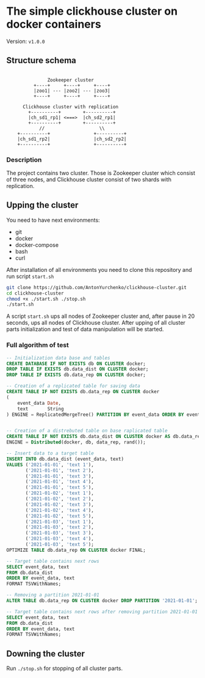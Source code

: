 # The simple clickhouse cluster on docker containers
Version: `v1.0.0`

## Structure schema
```text

               Zookeeper cluster
          +----+     +----+     +----+ 
          |zoo1| --- |zoo2| --- |zoo3|
          +----+     +----+     +----+

      Clickhouse cluster with replication
        +----------+        +----------+
        |ch_sd1_rp1| <===>  |ch_sd2_rp1|
        +----------+        +----------+
            //                    \\
    +----------+                +----------+
    |ch_sd1_rp2|                |ch_sd2_rp2|
    +----------+                +----------+

```
### Description
The project contains two cluster. Those is Zookeeper cluster which consist of three nodes, and Clickhouse cluster consist of two shards with replication.

## Upping the cluster
You need to have next environments:
* git
* docker
* docker-compose
* bash
* curl
  
After installation of all environments you need to clone this repository and run script `start.sh`
```bash
git clone https://github.com/AntonYurchenko/clickhouse-cluster.git
cd clickhouse-cluster
chmod +x ./start.sh ./stop.sh
./start.sh
```

A script `start.sh` ups all nodes of Zookeeper cluster and, after pause in 20 seconds, ups all nodes of Clickhouse cluster.
After upping of all cluster parts initialization and test of data manipulation will be started.

### Full algorithm of test
```sql
-- Initialization data base and tables
CREATE DATABASE IF NOT EXISTS db ON CLUSTER docker;
DROP TABLE IF EXISTS db.data_dist ON CLUSTER docker;
DROP TABLE IF EXISTS db.data_rep ON CLUSTER docker;

-- Creation of a replicated table for saving data
CREATE TABLE IF NOT EXISTS db.data_rep ON CLUSTER docker
(
    event_data Date,
    text       String
) ENGINE = ReplicatedMergeTree() PARTITION BY event_data ORDER BY event_data;


-- Creation of a distrebuted table on base raplicated table
CREATE TABLE IF NOT EXISTS db.data_dist ON CLUSTER docker AS db.data_rep
ENGINE = Distributed(docker, db, data_rep, rand());

-- Insert data to a target table
INSERT INTO db.data_dist (event_data, text)
VALUES ('2021-01-01', 'text 1'),
       ('2021-01-01', 'text 2'),
       ('2021-01-01', 'text 3'),
       ('2021-01-01', 'text 4'),
       ('2021-01-01', 'text 5'),
       ('2021-01-02', 'text 1'),
       ('2021-01-02', 'text 2'),
       ('2021-01-02', 'text 3'),
       ('2021-01-02', 'text 4'),
       ('2021-01-02', 'text 5'),
       ('2021-01-03', 'text 1'),
       ('2021-01-03', 'text 2'),
       ('2021-01-03', 'text 3'),
       ('2021-01-03', 'text 4'),
       ('2021-01-03', 'text 5');
OPTIMIZE TABLE db.data_rep ON CLUSTER docker FINAL;

-- Target table contains next rows
SELECT event_data, text
FROM db.data_dist
ORDER BY event_data, text 
FORMAT TSVWithNames;

-- Removing a partition 2021-01-01
ALTER TABLE db.data_rep ON CLUSTER docker DROP PARTITION '2021-01-01';

-- Target table contains next rows after removing partition 2021-01-01
SELECT event_data, text
FROM db.data_dist
ORDER BY event_data, text 
FORMAT TSVWithNames;
```

## Downing the cluster
Run `./stop.sh` for stopping of all cluster parts.